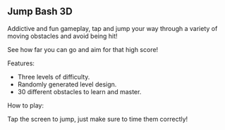 ## Jump Bash 3D

Addictive and fun gameplay, tap and jump your way through a variety of moving obstacles and avoid being hit!

See how far you can go and aim for that high score!

Features:

- Three levels of difficulty.
- Randomly generated level design.
- 30 different obstacles to learn and master.

How to play:

Tap the screen to jump, just make sure to time them correctly!
